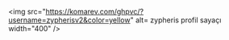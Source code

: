 <img src="https://komarev.com/ghpvc/?username=zypherisv2&color=yellow" alt= zypheris profil sayaçı width="400" />
